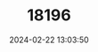 ---
title: "18196"
category: "Procambarus delicatus"
draft: false
date: 2024-02-22 13:03:50
languages:
  English: ["Big-cheeked Cave Crayfish"]
---